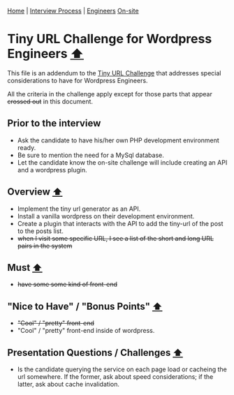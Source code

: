 [Home](../../../README.md) |
[Interview Process](../../README.md) |
[Engineers](../README.md)
[On-site](README.md)

# Tiny URL Challenge for Wordpress Engineers [⬆️](tiny-url-challenge.md)

This file is an addendum to the [Tiny URL Challenge](tiny-url-challenge.md) that addresses special considerations to have for Wordpress Engineers.

All the criteria in the challenge apply except for those parts that appear ~~crossed out~~ in this document.

## Prior to the interview

- Ask the candidate to have his/her own PHP development environment ready.
- Be sure to mention the need for a MySql database.
- Let the candidate know the on-site challenge will include creating an API and a wordpress plugin.

## Overview [⬆️](tiny-url-challenge.md#overview)

- Implement the tiny url generator as an API.
- Install a vanilla wordpress on their development environment.
- Create a plugin that interacts with the API to add the tiny-url of the post to the posts list.
- ~~when I visit some specific URL, I see a list of the short and long URL pairs in the system~~


## Must [⬆️](tiny-url-challenge.md#must)

- ~~have some some kind of front-end~~

## "Nice to Have" / "Bonus Points" [⬆️](tiny-url-challenge.md#nice-to-have--bonus-points)

- ~~"Cool" / "pretty" front-end~~
- "Cool" / "pretty" front-end inside of wordpress.

## Presentation Questions / Challenges [⬆️](tiny-url-challenge.md#presentation-questions--challenges)

 - Is the candidate querying the service on each page load or cacheing the url somewhere. If the former, ask about speed considerations; if the latter, ask about cache invalidation.